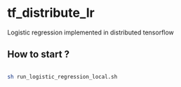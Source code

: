 # tf_distribute_lr
Logistic regression  implemented in distributed tensorflow

How to start ?
---------------

```bash

sh run_logistic_regression_local.sh

```

